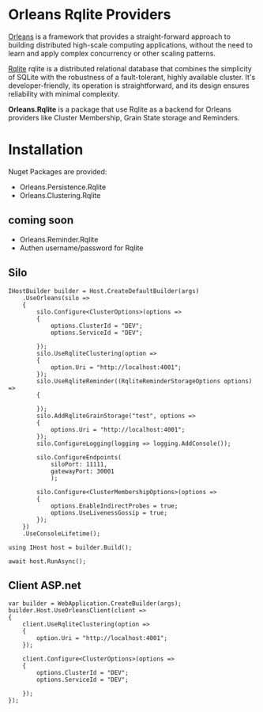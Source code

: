 
# Orleans Rqlite Providers
[Orleans](https://github.com/dotnet/orleans) is a framework that provides a straight-forward approach to building distributed high-scale computing applications, without the need to learn and apply complex concurrency or other scaling patterns. 

[Rqlite](https://www.Rqlite.io/) rqlite is a distributed relational database that combines the simplicity of SQLite with the robustness of a fault-tolerant, highly available cluster. It's developer-friendly, its operation is straightforward, and its design ensures reliability with minimal complexity.

**Orleans.Rqlite** is a package that use Rqlite as a backend for Orleans providers like Cluster Membership, Grain State storage and Reminders. 

# Installation 
Nuget Packages are provided:
- Orleans.Persistence.Rqlite
- Orleans.Clustering.Rqlite

## coming soon
- Orleans.Reminder.Rqlite
- Authen username/password for Rqlite
  
## Silo
```
IHostBuilder builder = Host.CreateDefaultBuilder(args)
    .UseOrleans(silo =>
    {
        silo.Configure<ClusterOptions>(options =>
        {
            options.ClusterId = "DEV";
            options.ServiceId = "DEV";

        });
        silo.UseRqliteClustering(option =>
        {
            option.Uri = "http://localhost:4001";
        });
        silo.UseRqliteReminder((RqliteReminderStorageOptions options) =>
        {

        });
        silo.AddRqliteGrainStorage("test", options =>
        {
            options.Uri = "http://localhost:4001";
        });
        silo.ConfigureLogging(logging => logging.AddConsole());

        silo.ConfigureEndpoints(
            siloPort: 11111,
            gatewayPort: 30001
            );

        silo.Configure<ClusterMembershipOptions>(options =>
        {
            options.EnableIndirectProbes = true;
            options.UseLivenessGossip = true;
        });
    })
    .UseConsoleLifetime();

using IHost host = builder.Build();

await host.RunAsync();
```

## Client ASP.net
```
var builder = WebApplication.CreateBuilder(args);
builder.Host.UseOrleansClient(client =>
{
    client.UseRqliteClustering(option =>
    {
        option.Uri = "http://localhost:4001";
    });

    client.Configure<ClusterOptions>(options =>
    {
        options.ClusterId = "DEV";
        options.ServiceId = "DEV";

    });
});

```

